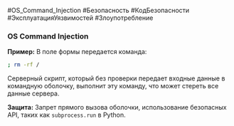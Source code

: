 #OS_Command_Injection #Безопасность #КодБезопасности #ЭксплуатацияУязвимостей #Злоупотребление
### **OS Command Injection**

**Пример:** В поле формы передается команда:

```bash
; rm -rf /
```

Серверный скрипт, который без проверки передает входные данные в командную оболочку, выполнит эту команду, что может стереть все данные сервера.

**Защита:** Запрет прямого вызова оболочки, использование безопасных API, таких как `subprocess.run` в Python.